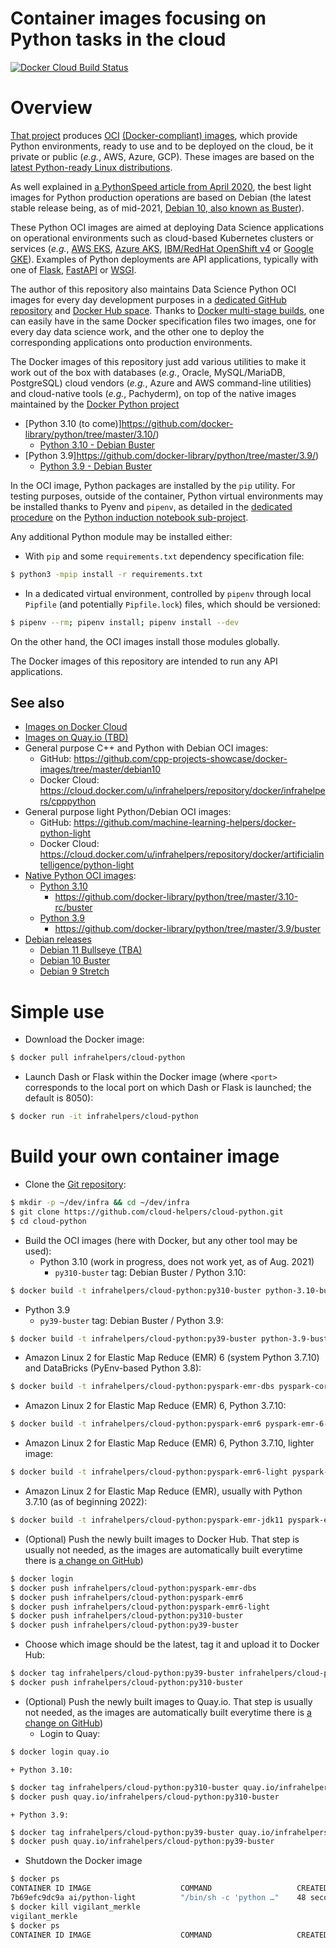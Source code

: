 Container images focusing on Python tasks in the cloud
======================================================

[![Docker Cloud Build Status](https://img.shields.io/docker/cloud/build/infrahelpers/cloud-python)](https://hub.docker.com/repository/docker/infrahelpers/cloud-python/general)

# Overview
[That project](https://github.com/cloud-helpers/cloud-python-images)
produces [OCI](https://opencontainers.org/)
[(Docker-compliant) images](https://hub.docker.com/repository/docker/infrahelpers/cloud-python/tags),
which provide Python environments, ready to use and to be deployed on the
cloud, be it private or public (_e.g._, AWS, Azure, GCP).
These images are based on the
[latest Python-ready Linux distributions](https://hub.docker.com/_/python).

As well explained in
[a PythonSpeed article from April 2020](https://pythonspeed.com/articles/base-image-python-docker-images/),
the best light images for Python production operations are based on Debian
(the latest stable release being, as of mid-2021,
[Debian 10, also known as Buster](https://www.debian.org/releases/buster/)).

These Python OCI images are aimed at deploying Data Science applications
on operational environments such as cloud-based Kubernetes
clusters or services (_e.g._,
[AWS EKS](https://aws.amazon.com/eks),
[Azure AKS](https://azure.microsoft.com/en-us/services/kubernetes-service/),
[IBM/RedHat OpenShift v4](https://www.redhat.com/en/openshift-4) or
[Google GKE](https://cloud.google.com/kubernetes-engine)).
Examples of Python deployments are API applications, typically with one
of [Flask](https://flask.palletsprojects.com/),
[FastAPI](https://fastapi.tiangolo.com/)
or [WSGI](https://en.wikipedia.org/wiki/Web_Server_Gateway_Interface).

The author of this repository also maintains Data Science Python OCI images
for every day development purposes in a
[dedicated GitHub repository](https://github.com/machine-learning-helpers/docker-python-jupyter/)
and
[Docker Hub space](https://hub.docker.com/repository/docker/artificialintelligence/python-jupyter).
Thanks to
[Docker multi-stage builds](https://docs.docker.com/develop/develop-images/multistage-build/),
one can easily have in the same Docker specification files two images, one for
every day data science work, and the other one to deploy the corresponding
applications onto production environments.

The Docker images of this repository just add various utilities to make it
work out of the box with databases (_e.g._, Oracle, MySQL/MariaDB, PostgreSQL)
cloud vendors (_e.g._, Azure and AWS command-line utilities) and cloud-native
tools (_e.g._, Pachyderm), on top of the native images
maintained by the
[Docker Python project](https://github.com/docker-library/python)
* [Python 3.10 (to come)]https://github.com/docker-library/python/tree/master/3.10/)
  + [Python 3.10 - Debian Buster](https://github.com/docker-library/python/tree/master/3.10/buster)
* [Python 3.9]https://github.com/docker-library/python/tree/master/3.9/)
  + [Python 3.9 - Debian Buster](https://github.com/docker-library/python/tree/master/3.9/buster)

In the OCI image, Python packages are installed by the `pip` utility.
For testing purposes, outside of the container, Python virtual environments
may be installed thanks to Pyenv and `pipenv`, as detailed in the
[dedicated procedure](http://github.com/machine-learning-helpers/induction-python/tree/master/installation/virtual-env)
on the
[Python induction notebook sub-project](http://github.com/machine-learning-helpers/induction-python).

Any additional Python module may be installed either:
* With `pip` and some `requirements.txt` dependency specification file:
```bash
$ python3 -mpip install -r requirements.txt
```
* In a dedicated virtual environment, controlled by `pipenv` through local `Pipfile`
  (and potentially `Pipfile.lock`) files, which should be versioned:
```bash
$ pipenv --rm; pipenv install; pipenv install --dev
```

On the other hand, the OCI images install those modules globally.

The Docker images of this repository are intended to run any API applications.

## See also
* [Images on Docker Cloud](https://cloud.docker.com/u/infrahelpers/repository/docker/infrahelpers/cloud-python)
* [Images on Quay.io (TBD)](https://quay.io/repository/infrahelpers/cloud-python)
* General purpose C++ and Python with Debian OCI images:
  + GitHub:
    https://github.com/cpp-projects-showcase/docker-images/tree/master/debian10
  + Docker Cloud:
    https://cloud.docker.com/u/infrahelpers/repository/docker/infrahelpers/cpppython
* General purpose light Python/Debian OCI images:
  + GitHub: https://github.com/machine-learning-helpers/docker-python-light
  + Docker Cloud:
    https://cloud.docker.com/u/infrahelpers/repository/docker/artificialintelligence/python-light
* [Native Python OCI images](https://github.com/docker-library/python):
  + [Python 3.10](https://github.com/docker-library/python/tree/master/3.10-rc)
    - https://github.com/docker-library/python/tree/master/3.10-rc/buster
  + [Python 3.9](https://github.com/docker-library/python/tree/master/3.9)
    - https://github.com/docker-library/python/tree/master/3.9/buster
* [Debian releases](https://wiki.debian.org/DebianReleases)
  + [Debian 11 Bullseye (TBA)](https://wiki.debian.org/DebianBullseye)
  + [Debian 10 Buster](https://wiki.debian.org/DebianBuster)
  + [Debian 9 Stretch](https://wiki.debian.org/DebianStretch)

# Simple use
* Download the Docker image:
```bash
$ docker pull infrahelpers/cloud-python
```

* Launch Dash or Flask within the Docker image (where `<port>` corresponds
  to the local port on which Dash or Flask is launched; the default is 8050):
```bash
$ docker run -it infrahelpers/cloud-python
```

# Build your own container image
* Clone the
  [Git repository](https://github.com/cloud-helpers/cloud-python):
```bash
$ mkdir -p ~/dev/infra && cd ~/dev/infra
$ git clone https://github.com/cloud-helpers/cloud-python.git
$ cd cloud-python
```

* Build the OCI images (here with Docker, but any other tool may be used):
  + Python 3.10 (work in progress, does not work yet, as of Aug. 2021)
    - `py310-buster` tag: Debian Buster / Python 3.10:
```bash
$ docker build -t infrahelpers/cloud-python:py310-buster python-3.10-buster
```
  + Python 3.9
    - `py39-buster` tag: Debian Buster / Python 3.9:
```bash
$ docker build -t infrahelpers/cloud-python:py39-buster python-3.9-buster
```
  + Amazon Linux 2 for Elastic Map Reduce (EMR) 6 (system Python 3.7.10)
    and DataBricks (PyEnv-based Python 3.8):
```bash
$ docker build -t infrahelpers/cloud-python:pyspark-emr-dbs pyspark-coretto-8-emr-dbs
```
  + Amazon Linux 2 for Elastic Map Reduce (EMR) 6, Python 3.7.10:
```bash
$ docker build -t infrahelpers/cloud-python:pyspark-emr6 pyspark-emr-6-coretto-8
```
  + Amazon Linux 2 for Elastic Map Reduce (EMR) 6, Python 3.7.10, lighter image:
```bash
$ docker build -t infrahelpers/cloud-python:pyspark-emr6-light pyspark-emr-6-coretto-8-light
```
  + Amazon Linux 2 for Elastic Map Reduce (EMR), usually with Python 3.7.10
    (as of beginning 2022):
```bash
$ docker build -t infrahelpers/cloud-python:pyspark-emr-jdk11 pyspark-emr-coretto-11
```

* (Optional) Push the newly built images to Docker Hub.
  That step is usually not needed, as the images are automatically
  built everytime there is
  [a change on GitHub](https://github.com/cloud-helpers/cloud-python/commits/master))
```bash
$ docker login
$ docker push infrahelpers/cloud-python:pyspark-emr-dbs
$ docker push infrahelpers/cloud-python:pyspark-emr6
$ docker push infrahelpers/cloud-python:pyspark-emr6-light
$ docker push infrahelpers/cloud-python:py310-buster
$ docker push infrahelpers/cloud-python:py39-buster
```

* Choose which image should be the latest, tag it and upload it to Docker Hub:
```bash
$ docker tag infrahelpers/cloud-python:py39-buster infrahelpers/cloud-python:py310-buster
$ docker push infrahelpers/cloud-python:py310-buster
```

* (Optional) Push the newly built images to Quay.io.
  That step is usually not needed, as the images are automatically
  built everytime there is
  [a change on GitHub](https://github.com/cloud-helpers/cloud-python-images/commits/master))
	+ Login to Quay:
```bash
$ docker login quay.io
```
	+ Python 3.10:
```bash
$ docker tag infrahelpers/cloud-python:py310-buster quay.io/infrahelpers/cloud-python:py310-buster
$ docker push quay.io/infrahelpers/cloud-python:py310-buster
```
	+ Python 3.9:
```bash
$ docker tag infrahelpers/cloud-python:py39-buster quay.io/infrahelpers/cloud-python:py39-buster
$ docker push quay.io/infrahelpers/cloud-python:py39-buster
```

* Shutdown the Docker image
```bash
$ docker ps
CONTAINER ID IMAGE                    COMMAND                   CREATED        STATUS        PORTS                  NAMES
7b69efc9dc9a ai/python-light          "/bin/sh -c 'python …"    48 seconds ago Up 47 seconds 0.0.0.0:9000->8050/tcp vigilant_merkle
$ docker kill vigilant_merkle
vigilant_merkle
$ docker ps
CONTAINER ID IMAGE                    COMMAND                   CREATED        STATUS        PORTS                  NAMES
```

